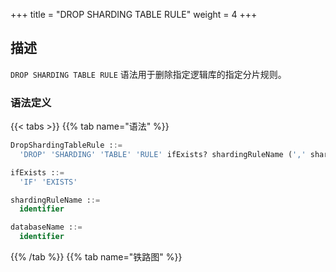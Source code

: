 +++
title = "DROP SHARDING TABLE RULE"
weight = 4
+++

## 描述

`DROP SHARDING TABLE RULE` 语法用于删除指定逻辑库的指定分片规则。

### 语法定义

{{< tabs >}}
{{% tab name="语法" %}}
```sql
DropShardingTableRule ::=
  'DROP' 'SHARDING' 'TABLE' 'RULE' ifExists? shardingRuleName (',' shardingRuleName)*  ('FROM' databaseName)?

ifExists ::=
  'IF' 'EXISTS'

shardingRuleName ::=
  identifier

databaseName ::=
  identifier
```
{{% /tab %}}
{{% tab name="铁路图" %}}
<iframe frameborder="0" name="diagram" id="diagram" width="100%" height="100%"></iframe>
{{% /tab %}}
{{< /tabs >}}

### 补充说明

- 未指定 `databaseName` 时，默认是当前使用的 `DATABASE`。 如果也未使用 `DATABASE` 则会提示 `No database selected`；
- `ifExists` 子句用于避免 `Sharding rule not exists` 错误。

### 示例

- 为指定逻辑库删除多个指定分片规则
 
```sql
DROP SHARDING TABLE RULE t_order, t_order_item FROM sharding_db;
```

- 为当前逻辑库删除单个指定分片规则

```sql
DROP SHARDING TABLE RULE t_order;
```

- 使用 `ifExists` 子句删除分片规则

```sql
DROP SHARDING TABLE RULE IF EXISTS t_order;
```

### 保留字

`DROP`、`SHARDING`、`TABLE`、`RULE`、`FROM`

### 相关链接

- [保留字](/cn/user-manual/shardingsphere-proxy/distsql/syntax/reserved-word/)